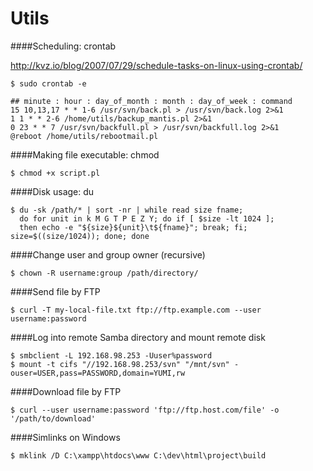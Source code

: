 Utils
=====

####Scheduling: crontab

http://kvz.io/blog/2007/07/29/schedule-tasks-on-linux-using-crontab/

    $ sudo crontab -e

    ## minute : hour : day_of_month : month : day_of_week : command
    15 10,13,17 * * 1-6 /usr/svn/back.pl > /usr/svn/back.log 2>&1
    1 1 * * 2-6 /home/utils/backup_mantis.pl 2>&1
    0 23 * * 7 /usr/svn/backfull.pl > /usr/svn/backfull.log 2>&1
    @reboot /home/utils/rebootmail.pl

####Making file executable: chmod

    $ chmod +x script.pl

####Disk usage: du

    $ du -sk /path/* | sort -nr | while read size fname; 
      do for unit in k M G T P E Z Y; do if [ $size -lt 1024 ]; 
      then echo -e "${size}${unit}\t${fname}"; break; fi; size=$((size/1024)); done; done
    
####Change user and group owner (recursive)

    $ chown -R username:group /path/directory/

####Send file by FTP

    $ curl -T my-local-file.txt ftp://ftp.example.com --user username:password

####Log into remote Samba directory and mount remote disk

    $ smbclient -L 192.168.98.253 -Uuser%password
    $ mount -t cifs "//192.168.98.253/svn" "/mnt/svn" -ouser=USER,pass=PASSWORD,domain=YUMI,rw

####Download file by FTP

    $ curl --user username:password 'ftp://ftp.host.com/file' -o '/path/to/download'

####Simlinks on Windows

    $ mklink /D C:\xampp\htdocs\www C:\dev\html\project\build

